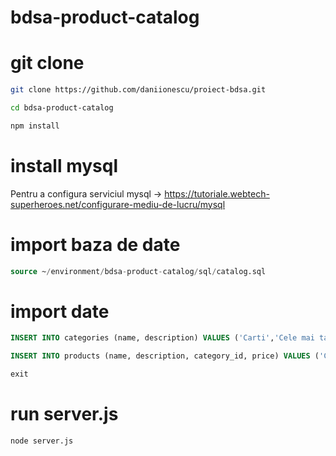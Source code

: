 # bdsa-product-catalog

# git clone

```bash
git clone https://github.com/daniionescu/proiect-bdsa.git
```

```bash
cd bdsa-product-catalog
```

```bash
npm install
```

# install mysql

Pentru a configura serviciul mysql -> https://tutoriale.webtech-superheroes.net/configurare-mediu-de-lucru/mysql

# import baza de date

```sql
source ~/environment/bdsa-product-catalog/sql/catalog.sql
```

# import date

```sql
INSERT INTO categories (name, description) VALUES ('Carti','Cele mai tari carti');
```

```sql
INSERT INTO products (name, description, category_id, price) VALUES ('Clean Code', 'Make code great again!', 1, 100);
```

```sql
exit
```

# run server.js

```bash
node server.js
```

